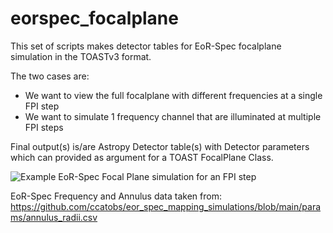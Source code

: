 # eorspec_focalplane

This set of scripts makes detector tables for EoR-Spec focalplane simulation in the TOASTv3 format.

The two cases are:
* We want to view the full focalplane with different frequencies at a single FPI step
* We want to simulate 1 frequency channel that are illuminated at multiple FPI steps

Final output(s) is/are Astropy Detector table(s) with Detector parameters which can provided as argument
for a TOAST FocalPlane Class.


![Example EoR-Spec Focal Plane simulation for an FPI step](fpi_data/fpi_plots/fp_eorspec_step.png)


EoR-Spec Frequency and Annulus data taken from:
https://github.com/ccatobs/eor_spec_mapping_simulations/blob/main/params/annulus_radii.csv





